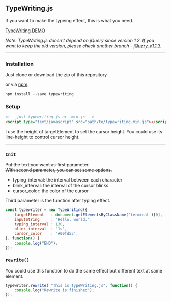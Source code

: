 ## TypeWriting.js

If you want to make the typeing effect, this is what you need.

[TypeWriting DEMO](http://github.eddiewen.me/TypeWriting.js/)

_Note: TypeWriting.js doesn't depend on jQuery since version 1.2. If you want to keep the old version, please check another branch - [jQuery-v1.1.3](https://github.com/EddieWen-Taiwan/TypeWriting.js/tree/jQuery-v1.1.3)._

----
### Installation

Just clone or download the zip of this repository

or via [npm](https://www.npmjs.com/package/typewriting):

~~~shell
npm install --save typewriting
~~~

### Setup

~~~html
<!-- just typewriting.js or .min.js -->
<script type="text/javascript" src="path/to/typewriting.min.js"></script>
~~~

I use the height of targetElement to set the cursor height. You could use its line-height to control cursor height. 

----

### `Init`

~~Put the text you want as first parameter.  
With second parameter, you can set some options.~~

* typing_interval: the interval between each character
* blink_interval: the interval of the cursor blinks
* cursor_color: the color of the cursor

Third parameter is the function after typing effect.

~~~javascript
const typewriter = new TypeWriting({
	targetElement	: document.getElementsByClassName('terminal')[0],
	inputString		: 'Hello, world.',
	typing_interval	: 130,
	blink_interval	: '1s',
	cursor_color	: '#00fd55',
}, function() {
	console.log("END");
});
~~~

### `rewrite()`

You could use this function to do the same effect but different text at same element.

~~~javascript
typewriter.rewrite( "This is TypeWriting.js", function() {
	console.log("Rewrite is finished");
});
~~~

